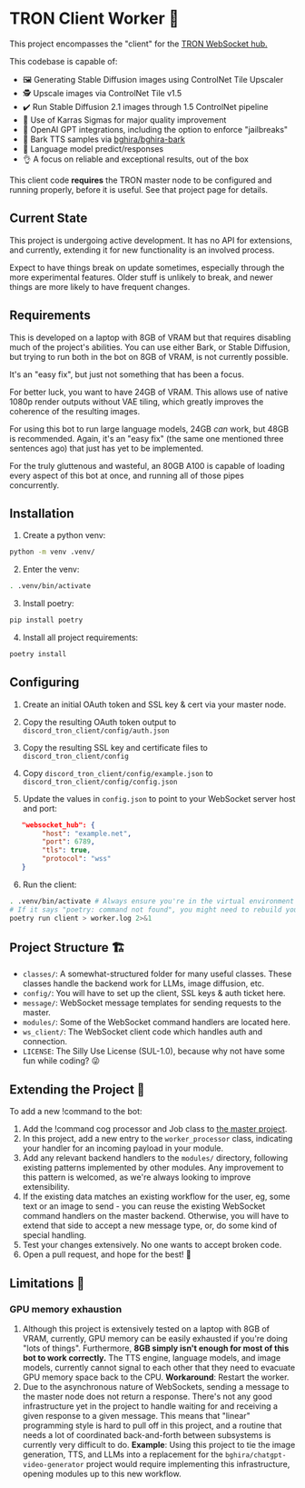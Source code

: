 # TRON Client Worker 🤖

This project encompasses the "client" for the [TRON WebSocket hub.](https://github.com/bghira/discord-tron-master)

This codebase is capable of:

* 🖼 Generating Stable Diffusion images using ControlNet Tile Upscaler
* 🕵 Upscale images via ControlNet Tile v1.5
* ✔️ Run Stable Diffusion 2.1 images through 1.5 ControlNet pipeline
* 🔢 Use of Karras Sigmas for major quality improvement
* 🙊 OpenAI GPT integrations, including the option to enforce "jailbreaks"
* 📢 Bark TTS samples via [bghira/bghira-bark](https://github.com/bghira/bghira-bark)
* 📖 Language model predict/responses
* 👌 A focus on reliable and exceptional results, out of the box

This client code **requires** the TRON master node to be configured and
running properly, before it is useful. See that project page for details.

## Current State

This project is undergoing active development. It has no API for extensions, 
and currently, extending it for new functionality is an involved process.

Expect to have things break on update sometimes, especially through the
more experimental features. Older stuff is unlikely to break, and newer
things are more likely to have frequent changes.

## Requirements

This is developed on a laptop with 8GB of VRAM but that requires disabling
much of the project's abilities. You can use either Bark, or Stable Diffusion, 
but trying to run both in the bot on 8GB of VRAM, is not currently possible.

It's an "easy fix", but just not something that has been a focus.

For better luck, you want to have 24GB of VRAM. This allows use of native
1080p render outputs without VAE tiling, which greatly improves the coherence
of the resulting images.

For using this bot to run large language models, 24GB *can* work, but 48GB
is recommended. Again, it's an "easy fix" (the same one mentioned three
sentences ago) that just has yet to be implemented.

For the truly gluttenous and wasteful, an 80GB A100 is capable of loading
every aspect of this bot at once, and running all of those pipes concurrently.

## Installation

1. Create a python venv:

```bash
python -m venv .venv/
```

2. Enter the venv:

```bash
. .venv/bin/activate
```

3. Install poetry:

```bash
pip install poetry
```

4. Install all project requirements:

```bash
poetry install
```

## Configuring

1. Create an initial OAuth token and SSL key & cert via your master node.

2. Copy the resulting OAuth token output to `discord_tron_client/config/auth.json`

3. Copy the resulting SSL key and certificate files to `discord_tron_client/config`

4. Copy `discord_tron_client/config/example.json` to `discord_tron_client/config/config.json`

5. Update the values in `config.json` to point to your WebSocket server host and port:

```json
   "websocket_hub": {
        "host": "example.net",
        "port": 6789,
        "tls": true,
        "protocol": "wss"
   }
```

6. Run the client:

```bash
. .venv/bin/activate # Always ensure you're in the virtual environment first.
# If it says "poetry: command not found", you might need to rebuild your venv.
poetry run client > worker.log 2>&1
```

## Project Structure 🏗️

* `classes/`: A somewhat-structured folder for many useful classes.
  These classes handle the backend work for LLMs, image diffusion, etc.
* `config/`: You will have to set up the client, SSL keys & auth ticket here.
* `message/`: WebSocket message templates for sending requests to the master.
* `modules/`: Some of the WebSocket command handlers are located here.
* `ws_client/`: The WebSocket client code which handles auth and connection.
* `LICENSE`: The Silly Use License (SUL-1.0), because why not have some fun
  while coding? 😜

## Extending the Project 🚀

To add a new !command to the bot:

1. Add the !command cog processor and Job class to [the master project](https://github.com/bghira/discord-tron-master).
2. In this project, add a new entry to the `worker_processor` class, indicating
   your handler for an incoming payload in your module.
3. Add any relevant backend handlers to the `modules/` directory, following
   existing patterns implemented by other modules. Any improvement to this
   pattern is welcomed, as we're always looking to improve extensibility.
4. If the existing data matches an existing workflow for the user, eg,
   some text or an image to send - you can reuse the existing WebSocket
   command handlers on the master backend. Otherwise, you will have to
   extend that side to accept a new message type, or, do some kind of special
   handling.
4. Test your changes extensively. No one wants to accept broken code.
5. Open a pull request, and hope for the best! 🤞

## Limitations 😬

### GPU memory exhaustion

1. Although this project is extensively tested on a laptop with 8GB of VRAM,
   currently, GPU memory can be easily exhausted if you're doing "lots of things".
   Furthermore, **8GB simply isn't enough for most of this bot to work correctly.**
   The TTS engine, language models, and image models, currently cannot signal
   to each other that they need to evacuate GPU memory space back to the CPU.
   **Workaround**: Restart the worker.
2. Due to the asynchronous nature of WebSockets, sending a message to the
   master node does not return a response. There's not any good infrastructure
   yet in the project to handle waiting for and receiving a given response to
   a given message. This means that "linear" programming style is hard to
   pull off in this project, and a routine that needs a lot of coordinated
   back-and-forth between subsystems is currently very difficult to do.
   **Example**: Using this project to tie the image generation, TTS, and LLMs
   into a replacement for the `bghira/chatgpt-video-generator` project would
   require implementing this infrastructure, opening modules up to this
   new workflow.
